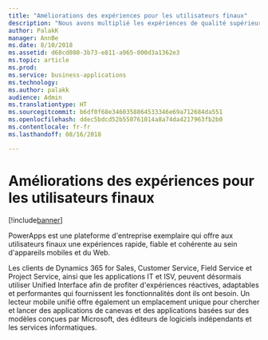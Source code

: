 ```yaml
---
title: "Améliorations des expériences pour les utilisateurs finaux"
description: "Nous avons multiplié les expériences de qualité supérieure pour les utilisateurs finaux."
author: PalakK
manager: AnnBe
ms.date: 8/10/2018
ms.assetid: d68cd080-3b73-e811-a965-000d3a1362e3
ms.topic: article
ms.prod: 
ms.service: business-applications
ms.technology: 
ms.author: palakk
audience: Admin
ms.translationtype: HT
ms.sourcegitcommit: b6df0f68e3460358864533346e69a712684da551
ms.openlocfilehash: ddec5bdcd52b550761014a8a74da4217963fb2b0
ms.contentlocale: fr-fr
ms.lasthandoff: 08/16/2018

---
```

# <a name="improvements-in-end-user-experiences"></a>Améliorations des expériences pour les utilisateurs finaux


[!include[banner](../../includes/banner.md)]

PowerApps est une plateforme d'entreprise exemplaire qui offre aux utilisateurs finaux une expériences rapide, fiable et cohérente au sein d'appareils mobiles et du Web.

Les clients de Dynamics 365 for Sales, Customer Service, Field Service et Project Service, ainsi que les applications IT et ISV, peuvent désormais utiliser Unified Interface afin de profiter d'expériences réactives, adaptables et performantes qui fournissent les fonctionnalités dont ils ont besoin. Un lecteur mobile unifié offre également un emplacement unique pour chercher et lancer des applications de canevas et des applications basées sur des modèles conçues par Microsoft, des éditeurs de logiciels indépendants et les services informatiques.

